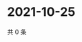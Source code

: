 # 2021-10-25

共 0 条

<!-- BEGIN -->
<!-- 最后更新时间 Mon Oct 25 2021 15:15:18 GMT+0800 (China Standard Time) -->

<!-- END -->
